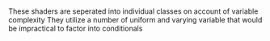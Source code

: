 #
These shaders are seperated into individual classes on account of variable complexity
They utilize a number of uniform and varying variable that would be impractical to factor into conditionals